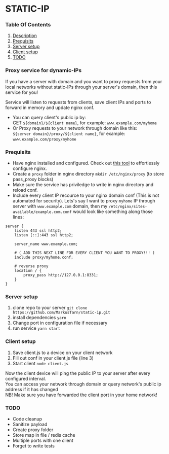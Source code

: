 # STATIC-IP

### Table Of Contents

1. [ Description ](#description)
2. [ Prequisits ](#prequisits)
3. [ Server setup ](#server)
4. [ Client setup ](#client)
5. [ TODO ](#todo)

<a name="description"></a>

### Proxy service for dynamic-IPs
If you have a server with domain and you want to proxy requests from your local networks without static-IPs through your server's domain, then this service for you! 

Service will listen to requests from clients, save client IPs and ports to forward in memory and update nginx conf.

* You can query client's public ip by:  
GET `${domain}/${client name}`, for example: `www.example.com/myhome`
* Or Proxy requests to your network through domain like this:  
 `${server domain}/proxy/${client name}`, for example: `www.example.com/proxy/myhome`

<a name="prequisits"></a>

### Prequisits
* Have nginx installed and configured. Check out [this tool](https://www.digitalocean.com/community/tools/nginx) to effortlessly configure nginx.
* Create a `proxy` folder in nginx directory `mkdir /etc/nginx/proxy` (to store pass_proxy blocks)  
* Make sure the service has priviledge to write in nginx directory and reload conf.
* Include every client IP recource to your nginx domain conf (This is not automated for security).
Lets's say I want to proxy `myhome` IP through server with `www.example.com` domain, then my `/etc/nginx/sites-available/example.com.conf` would look like something along those lines:

```
server {
    listen 443 ssl http2;
    listen [::]:443 ssl http2;

    server_name www.example.com;

    # ( ADD THIS NEXT LINE FOR EVERY CLIENT YOU WANT TO PROXY!!! )
    include proxy/myhome.conf;

    # reverse proxy
    location / {
        proxy_pass http://127.0.0.1:8331;
    }
}
```
<a name="server"></a>

### Server setup
1. clone repo to your server `git clone https://github.com/MarkusTarn/static-ip.git`
2. install dependencies `yarn`
3. Change port in configuration file if necessary
3. run service `yarn start`

<a name="client"></a>

### Client setup
1. Save client.js to a device on your client network
2. Fill out conf in your client.js file (line 3)
3. Start client `node client.js`

Now the client device will ping the public IP to your server after every configured interval.  
You can access your network through domain or query network's public ip address if it has changed  
NB! Make sure you have forwarded the client port in your home network!

<a name="todo"></a>

### TODO
* Code cleanup
* Sanitize payload
* Create proxy folder
* Store map in file / redis cache
* Multiple ports with one client
* Forget to write tests